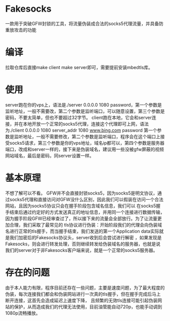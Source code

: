 # Fakesocks
一款用于突破GFW封锁的工具，将流量伪装成合法的socks5代理流量，并具备防重放攻击的功能
# 编译
拉取仓库后直接make client make server即可，需要提前安装mbedtls库。
# 使用
server跑在你的vps上，语法是./server 0.0.0.0 1080 password，第一个参数是监听地址，一般不需要改，第二个参数是监听端口，可以随意设置，第三个参数是密码，不要太简单，但也不要超过32字节。
client跑在本地，它会和server连接，并在本地开放一个正常的socks5代理，连接这个代理即可上网，语法为./client 0.0.0.0 1080 server_addr 1080 www.bing.com password
第一个参数是监听地址，一般不需要修改，第二个参数是监听端口，程序会在这个端口上接受socks5请求，第三个参数是你的vps地址，域名ip都可以，第四个参数是服务器端口，改成和server一样的，接下来是伪装域名，建议用一些没被gfw屏蔽的视频网站域名，最后是密码，同server设置一样。
# 基本原理
不想了解可以不看。
GFW并不会直接封锁socks5，因为socks5是明文协议，通过socks5代理和直接访问对GFW没什么区别，因此我们可以假装在访问一个合法网站，且因为socks5协议只会在握手阶段包含域名信息，我们可以
在socks5握手结束后通过约定好的方式发送真正的地址信息，并用同一个连接进行数据传输，因为握手阶段GFW已经审查过了，所以接下来的流量会全部放行。为了让流量更加合理，我们采取了最常见的
tls协议进行伪装：开始阶段我们的代理会向伪装域名进行正常的tls握手，而当握手结束，我们发送的第一个Application data实际就是我们加密后的Fakesocks协议头，server收到后会尝试进行解密
，如果发现是Fakesocks，则会进行转发处理，否则继续转发给伪装域名的服务器，也就是说我们的server对于非Fakesocks客户端来说，就是一个正常的socks5服务器。
# 存在的问题
由于本人能力有限，程序目前还存在一些问题，主要是速度问题，为了最大程度的伪装，每次连接我们都会和伪装网站进行一次真的tls握手，但在握手完成后马上断开连接，这首先会造成延迟上速度下降，
且频繁的无效tls连接可能引起伪装网站的保护，从而造成我们的代理无法使用，目前油管能自动720p，也能手动调到1080p流畅播放。

